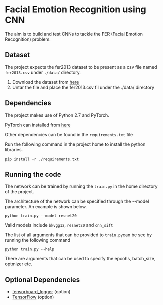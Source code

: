 # Facial Emotion Recognition using CNN

The aim is to build and test CNNs to tackle the FER (Facial Emotion Recognition) problem. 

## Dataset
The project expects the fer2013 dataset to be present as a csv file named `fer2013.csv` under `./data/` directory.

1. Download the dataset from [here](https://www.kaggle.com/c/challenges-in-representation-learning-facial-expression-recognition-challenge/data)
2. Untar the file and place the fer2013.csv fil under the ./data/ directory

## Dependencies
The project makes use of Python 2.7 and PyTorch. 

PyTorch can installed from [here](http://pytorch.org/)

Other dependencies can be found in the `requirements.txt` file

Run the following command in the project home to install the python libraries.
```
pip install -r ./requirements.txt
```
## Running the code

The network can be trained by running the `train.py` in the home directory of the project.

The architecture of the network can be specified through the --model parameter. An example is shown below.

```
python train.py --model resnet20
```
Valid models include `bkvgg12`, `resnet20` and `cnn_sift`

The list of all arguments that can be provided to `train.py`can be see by running the following command

```
python train.py --help
```
There are arguments that can be used to specify the epcohs, batch_size, optmizer etc.

## Optional Dependencies
* [tensorboard_logger](https://github.com/TeamHG-Memex/tensorboard_logger) (option)
* [TensorFlow](https://www.tensorflow.org/) (option)


